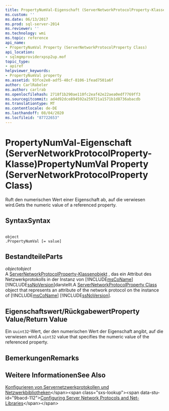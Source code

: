 ```yaml
---
title: PropertyNumVal-Eigenschaft (ServerNetworkProtocolProperty-Klasse) | Microsoft-Dokumentation
ms.custom: ''
ms.date: 06/13/2017
ms.prod: sql-server-2014
ms.reviewer: ''
ms.technology: wmi
ms.topic: reference
api_name:
- PropertyNumVal Property (ServerNetworkProtocolProperty Class)
api_location:
- sqlmgmproviderxpsp2up.mof
topic_type:
- apiref
helpviewer_keywords:
- PropertyNumVal property
ms.assetid: 93fce2e8-adf5-48cf-8106-1fead7501a6f
author: CarlRabeler
ms.author: carlrab
ms.openlocfilehash: 2718f1b290ae110fc2eaf42e22aea0edf7769ff3
ms.sourcegitcommit: ad4d92dce894592a259721a1571b1d8736abacdb
ms.translationtype: MT
ms.contentlocale: de-DE
ms.lasthandoff: 08/04/2020
ms.locfileid: "87722653"
---
```

# <a name="propertynumval-property-servernetworkprotocolproperty-class"></a><span data-ttu-id="9bacd-102">PropertyNumVal-Eigenschaft (ServerNetworkProtocolProperty-Klasse)</span><span class="sxs-lookup"><span data-stu-id="9bacd-102">PropertyNumVal Property (ServerNetworkProtocolProperty Class)</span></span>
  <span data-ttu-id="9bacd-103">Ruft den numerischen Wert einer Eigenschaft ab, auf die verwiesen wird.</span><span class="sxs-lookup"><span data-stu-id="9bacd-103">Gets the numeric value of a referenced property.</span></span>  
  
## <a name="syntax"></a><span data-ttu-id="9bacd-104">Syntax</span><span class="sxs-lookup"><span data-stu-id="9bacd-104">Syntax</span></span>  
  
```  
  
object  
.PropertyNumVal [= value]  
```  
  
## <a name="parts"></a><span data-ttu-id="9bacd-105">Bestandteile</span><span class="sxs-lookup"><span data-stu-id="9bacd-105">Parts</span></span>  
 <span data-ttu-id="9bacd-106">*object*</span><span class="sxs-lookup"><span data-stu-id="9bacd-106">*object*</span></span>  
 <span data-ttu-id="9bacd-107">A [ServerNetworkProtocolProperty-Klassenobjekt](servernetworkprotocolproperty-class.md) , das ein Attribut des Netzwerkprotokolls in der Instanz von [!INCLUDE[msCoName](../../../includes/msconame-md.md)] [!INCLUDE[ssNoVersion](../../../includes/ssnoversion-md.md)]darstellt.</span><span class="sxs-lookup"><span data-stu-id="9bacd-107">A [ServerNetworkProtocolProperty Class](servernetworkprotocolproperty-class.md) object that represents an attribute of the network protocol on the instance of [!INCLUDE[msCoName](../../../includes/msconame-md.md)] [!INCLUDE[ssNoVersion](../../../includes/ssnoversion-md.md)].</span></span>  
  
## <a name="property-valuereturn-value"></a><span data-ttu-id="9bacd-108">Eigenschaftswert/Rückgabewert</span><span class="sxs-lookup"><span data-stu-id="9bacd-108">Property Value/Return Value</span></span>  
 <span data-ttu-id="9bacd-109">Ein u`uint32`-Wert, der den numerischen Wert der Eigenschaft angibt, auf die verwiesen wird.</span><span class="sxs-lookup"><span data-stu-id="9bacd-109">A `uint32` value that specifies the numeric value of the referenced property.</span></span>  
  
## <a name="remarks"></a><span data-ttu-id="9bacd-110">Bemerkungen</span><span class="sxs-lookup"><span data-stu-id="9bacd-110">Remarks</span></span>  
  
## <a name="see-also"></a><span data-ttu-id="9bacd-111">Weitere Informationen</span><span class="sxs-lookup"><span data-stu-id="9bacd-111">See Also</span></span>  
 <span data-ttu-id="9bacd-112">[Konfigurieren von Servernetzwerkprotokollen und Netzwerkbibliotheken](https://msdn.microsoft.com/library/ms177485\(v=sql.100\).aspx)</span><span class="sxs-lookup"><span data-stu-id="9bacd-112">[Configuring Server Network Protocols and Net-Libraries](https://msdn.microsoft.com/library/ms177485\(v=sql.100\).aspx)</span></span>  
  
  
